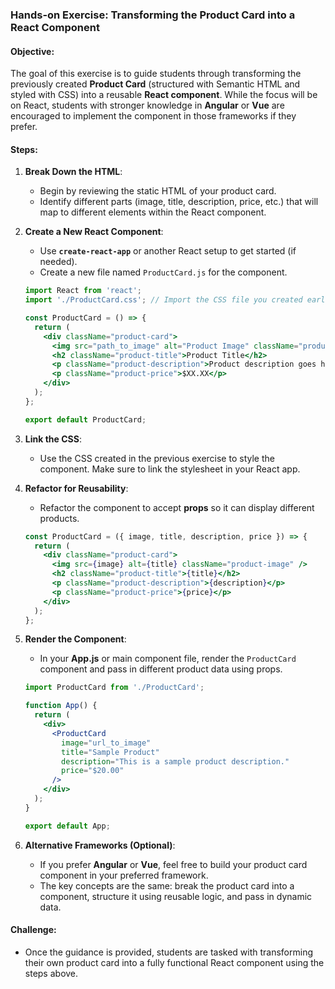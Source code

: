 ### Hands-on Exercise: Transforming the Product Card into a React Component

#### Objective:
The goal of this exercise is to guide students through transforming the previously created **Product Card** (structured with Semantic HTML and styled with CSS) into a reusable **React component**. While the focus will be on React, students with stronger knowledge in **Angular** or **Vue** are encouraged to implement the component in those frameworks if they prefer.

#### Steps:
1. **Break Down the HTML**:
   - Begin by reviewing the static HTML of your product card.
   - Identify different parts (image, title, description, price, etc.) that will map to different elements within the React component.

2. **Create a New React Component**:
   - Use **`create-react-app`** or another React setup to get started (if needed).
   - Create a new file named `ProductCard.js` for the component.

   ```jsx
   import React from 'react';
   import './ProductCard.css'; // Import the CSS file you created earlier

   const ProductCard = () => {
     return (
       <div className="product-card">
         <img src="path_to_image" alt="Product Image" className="product-image" />
         <h2 className="product-title">Product Title</h2>
         <p className="product-description">Product description goes here.</p>
         <p className="product-price">$XX.XX</p>
       </div>
     );
   };

   export default ProductCard;
   ```

3. **Link the CSS**:
   - Use the CSS created in the previous exercise to style the component. Make sure to link the stylesheet in your React app.

4. **Refactor for Reusability**:
   - Refactor the component to accept **props** so it can display different products.

   ```jsx
   const ProductCard = ({ image, title, description, price }) => {
     return (
       <div className="product-card">
         <img src={image} alt={title} className="product-image" />
         <h2 className="product-title">{title}</h2>
         <p className="product-description">{description}</p>
         <p className="product-price">{price}</p>
       </div>
     );
   };
   ```

5. **Render the Component**:
   - In your **App.js** or main component file, render the `ProductCard` component and pass in different product data using props.

   ```jsx
   import ProductCard from './ProductCard';

   function App() {
     return (
       <div>
         <ProductCard 
           image="url_to_image"
           title="Sample Product"
           description="This is a sample product description."
           price="$20.00"
         />
       </div>
     );
   }

   export default App;
   ```

6. **Alternative Frameworks (Optional)**:
   - If you prefer **Angular** or **Vue**, feel free to build your product card component in your preferred framework. 
   - The key concepts are the same: break the product card into a component, structure it using reusable logic, and pass in dynamic data.

#### Challenge:
- Once the guidance is provided, students are tasked with transforming their own product card into a fully functional React component using the steps above.